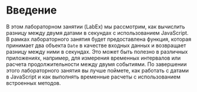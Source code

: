 # Введение

В этом лабораторном занятии (LabEx) мы рассмотрим, как вычислить разницу между двумя датами в секундах с использованием JavaScript. В рамках лабораторного занятия будет предоставлена функция, которая принимает два объекта `Date` в качестве входных данных и возвращает разницу между ними в секундах. Это может быть полезно в различных приложениях, например, для измерения временных интервалов или расчета продолжительности между двумя событиями. По завершении этого лабораторного занятия вы лучше поймете, как работать с датами в JavaScript и как выполнять временные расчеты с использованием встроенных методов.
